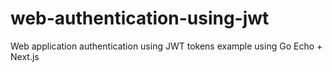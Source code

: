 # web-authentication-using-jwt
Web application authentication using JWT tokens example using Go Echo + Next.js
